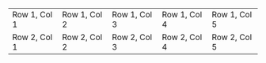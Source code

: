<table>
    <tr>
        <td>Row 1, Col 1</td>
        <td>Row 1, Col 2</td>
        <td>Row 1, Col 3</td>
        <td>Row 1, Col 4</td>
        <td>Row 1, Col 5</td>
    </tr>
    <tr>
        <td>Row 2, Col 1</td>
        <td>Row 2, Col 2</td>
        <td>Row 2, Col 3</td>
        <td>Row 2, Col 4</td>
        <td>Row 2, Col 5</td>
    </tr>
</table>

</body>
